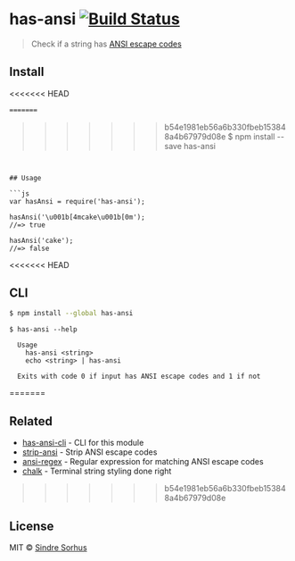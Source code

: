 # has-ansi [![Build Status](https://travis-ci.org/sindresorhus/has-ansi.svg?branch=master)](https://travis-ci.org/sindresorhus/has-ansi)

> Check if a string has [ANSI escape codes](http://en.wikipedia.org/wiki/ANSI_escape_code)


## Install

<<<<<<< HEAD
```sh
=======
```
>>>>>>> b54e1981eb56a6b330fbeb153848a4b67979d08e
$ npm install --save has-ansi
```


## Usage

```js
var hasAnsi = require('has-ansi');

hasAnsi('\u001b[4mcake\u001b[0m');
//=> true

hasAnsi('cake');
//=> false
```


<<<<<<< HEAD
## CLI

```sh
$ npm install --global has-ansi
```

```
$ has-ansi --help

  Usage
    has-ansi <string>
    echo <string> | has-ansi

  Exits with code 0 if input has ANSI escape codes and 1 if not
```
=======
## Related

- [has-ansi-cli](https://github.com/sindresorhus/has-ansi-cli) - CLI for this module
- [strip-ansi](https://github.com/sindresorhus/strip-ansi) - Strip ANSI escape codes
- [ansi-regex](https://github.com/sindresorhus/ansi-regex) - Regular expression for matching ANSI escape codes
- [chalk](https://github.com/sindresorhus/chalk) - Terminal string styling done right
>>>>>>> b54e1981eb56a6b330fbeb153848a4b67979d08e


## License

MIT © [Sindre Sorhus](http://sindresorhus.com)
